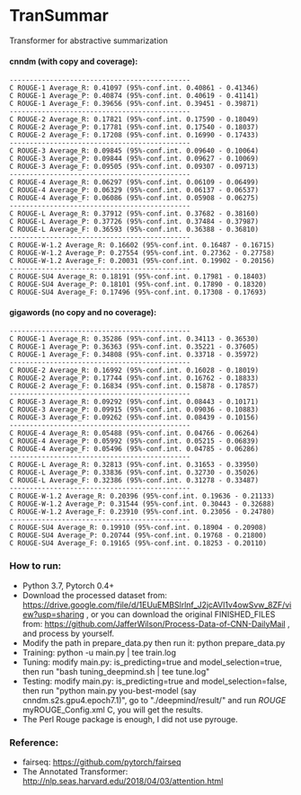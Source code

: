 # TranSummar
Transformer for abstractive summarization

#### cnndm (with copy and coverage):
```
---------------------------------------------
C ROUGE-1 Average_R: 0.41097 (95%-conf.int. 0.40861 - 0.41346)
C ROUGE-1 Average_P: 0.40874 (95%-conf.int. 0.40619 - 0.41141)
C ROUGE-1 Average_F: 0.39656 (95%-conf.int. 0.39451 - 0.39871)
---------------------------------------------
C ROUGE-2 Average_R: 0.17821 (95%-conf.int. 0.17590 - 0.18049)
C ROUGE-2 Average_P: 0.17781 (95%-conf.int. 0.17540 - 0.18037)
C ROUGE-2 Average_F: 0.17208 (95%-conf.int. 0.16990 - 0.17433)
---------------------------------------------
C ROUGE-3 Average_R: 0.09845 (95%-conf.int. 0.09640 - 0.10064)
C ROUGE-3 Average_P: 0.09844 (95%-conf.int. 0.09627 - 0.10069)
C ROUGE-3 Average_F: 0.09505 (95%-conf.int. 0.09307 - 0.09713)
---------------------------------------------
C ROUGE-4 Average_R: 0.06297 (95%-conf.int. 0.06109 - 0.06499)
C ROUGE-4 Average_P: 0.06329 (95%-conf.int. 0.06137 - 0.06537)
C ROUGE-4 Average_F: 0.06086 (95%-conf.int. 0.05908 - 0.06275)
---------------------------------------------
C ROUGE-L Average_R: 0.37912 (95%-conf.int. 0.37682 - 0.38160)
C ROUGE-L Average_P: 0.37726 (95%-conf.int. 0.37484 - 0.37987)
C ROUGE-L Average_F: 0.36593 (95%-conf.int. 0.36388 - 0.36810)
---------------------------------------------
C ROUGE-W-1.2 Average_R: 0.16602 (95%-conf.int. 0.16487 - 0.16715)
C ROUGE-W-1.2 Average_P: 0.27554 (95%-conf.int. 0.27362 - 0.27758)
C ROUGE-W-1.2 Average_F: 0.20031 (95%-conf.int. 0.19902 - 0.20156)
---------------------------------------------
C ROUGE-SU4 Average_R: 0.18191 (95%-conf.int. 0.17981 - 0.18403)
C ROUGE-SU4 Average_P: 0.18101 (95%-conf.int. 0.17890 - 0.18320)
C ROUGE-SU4 Average_F: 0.17496 (95%-conf.int. 0.17308 - 0.17693)
```
#### gigawords (no copy and no coverage):
```
---------------------------------------------
C ROUGE-1 Average_R: 0.35286 (95%-conf.int. 0.34113 - 0.36530)
C ROUGE-1 Average_P: 0.36363 (95%-conf.int. 0.35221 - 0.37605)
C ROUGE-1 Average_F: 0.34808 (95%-conf.int. 0.33718 - 0.35972)
---------------------------------------------
C ROUGE-2 Average_R: 0.16992 (95%-conf.int. 0.16028 - 0.18019)
C ROUGE-2 Average_P: 0.17744 (95%-conf.int. 0.16762 - 0.18833)
C ROUGE-2 Average_F: 0.16834 (95%-conf.int. 0.15878 - 0.17857)
---------------------------------------------
C ROUGE-3 Average_R: 0.09292 (95%-conf.int. 0.08443 - 0.10171)
C ROUGE-3 Average_P: 0.09915 (95%-conf.int. 0.09036 - 0.10883)
C ROUGE-3 Average_F: 0.09262 (95%-conf.int. 0.08439 - 0.10156)
---------------------------------------------
C ROUGE-4 Average_R: 0.05488 (95%-conf.int. 0.04766 - 0.06264)
C ROUGE-4 Average_P: 0.05992 (95%-conf.int. 0.05215 - 0.06839)
C ROUGE-4 Average_F: 0.05496 (95%-conf.int. 0.04785 - 0.06286)
---------------------------------------------
C ROUGE-L Average_R: 0.32813 (95%-conf.int. 0.31653 - 0.33950)
C ROUGE-L Average_P: 0.33836 (95%-conf.int. 0.32730 - 0.35026)
C ROUGE-L Average_F: 0.32386 (95%-conf.int. 0.31278 - 0.33487)
---------------------------------------------
C ROUGE-W-1.2 Average_R: 0.20396 (95%-conf.int. 0.19636 - 0.21133)
C ROUGE-W-1.2 Average_P: 0.31544 (95%-conf.int. 0.30443 - 0.32688)
C ROUGE-W-1.2 Average_F: 0.23910 (95%-conf.int. 0.23056 - 0.24780)
---------------------------------------------
C ROUGE-SU4 Average_R: 0.19910 (95%-conf.int. 0.18904 - 0.20908)
C ROUGE-SU4 Average_P: 0.20744 (95%-conf.int. 0.19768 - 0.21800)
C ROUGE-SU4 Average_F: 0.19165 (95%-conf.int. 0.18253 - 0.20110)
```

### How to run:
- Python 3.7, Pytorch 0.4+
- Download the processed dataset from: https://drive.google.com/file/d/1EUuEMBSlrlnf_J2jcAVl1v4owSvw_8ZF/view?usp=sharing , or you can download the original FINISHED_FILES from: https://github.com/JafferWilson/Process-Data-of-CNN-DailyMail , and process by yourself.
- Modify the path in prepare_data.py then run it: python prepare_data.py
- Training: python -u main.py | tee train.log
- Tuning: modify main.py: is_predicting=true and model_selection=true, then run "bash tuning_deepmind.sh | tee tune.log"
- Testing: modify main.py: is_predicting=true and model_selection=false, then run "python main.py you-best-model (say cnndm.s2s.gpu4.epoch7.1)", go to "./deepmind/result/" and run  $ROUGE$ myROUGE_Config.xml C, you will get the results.
- The Perl Rouge package is enough, I did not use pyrouge.

### Reference:
- fairseq: https://github.com/pytorch/fairseq
- The Annotated Transformer: http://nlp.seas.harvard.edu/2018/04/03/attention.html

